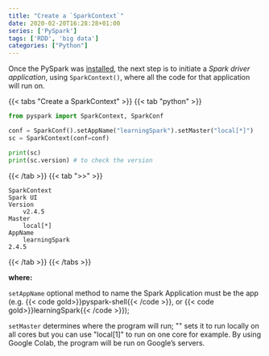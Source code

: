 ```yaml
---
title: "Create a `SparkContext`"
date: 2020-02-20T16:28:28+01:00
series: ['PySpark']
tags: ['RDD', 'big data']
categories: ["Python"]
---
```


Once the PySpark was [installed](/posts/python/installing-pyspark-in-google-colab), the next step is to initiate a _Spark driver application_, using `SparkContext()`, where all the code for that application will run on.

{{< tabs "Create a SparkContext" >}}
{{< tab "python" >}}
```python
from pyspark import SparkContext, SparkConf

conf = SparkConf().setAppName("learningSpark").setMaster("local[*]")
sc = SparkContext(conf=conf)

print(sc)
print(sc.version) # to check the version
```
{{< /tab >}}
{{< tab ">>" >}}
```
SparkContext
Spark UI
Version
	v2.4.5
Master
	local[*]
AppName
	learningSpark
2.4.5
```
{{< /tab >}}
{{< /tabs >}}

**where:**

`setAppName` optional method to name the Spark Application must be the app  (e.g. {{< code gold>}}pyspark-shell{{< /code >}}, or {{< code gold>}}learningSpark{{< /code >}}); 

`setMaster` determines where the program will run; "" sets it to run locally on all cores but you can use "local[1]" to run on one core for example. By using Google Colab, the program will be run on Google’s servers.